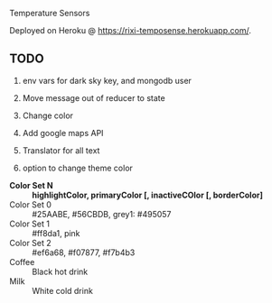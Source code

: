 Temperature Sensors

Deployed on Heroku @ https://rixi-temposense.herokuapp.com/.

## TODO
1. env vars for dark sky key, and mongodb user
1. Move message out of reducer to state
1. Change color

1. Add google maps API
2. Translator for all text
3. option to change theme color

<dl>
  <dt><b>Color Set N</b></dt>
  <dd><b>highlightColor, primaryColor [, inactiveCOlor [, borderColor]</b></dd>
  <dt>Color Set 0</dt>
  <dd> #25AABE, #56CBDB, grey1: #495057</dd>
  <dt>Color Set 1</dt>
  <dd>#ff8da1, pink</dd>
  <dt>Color Set 2</dt>
  <dd>#ef6a68, #f07877, #f7b4b3</dd>
  <dt>Coffee</dt>
  <dd>Black hot drink</dd>
  <dt>Milk</dt>
  <dd>White cold drink</dd>
</dl>
